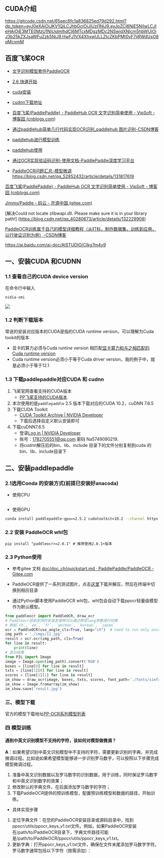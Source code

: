 
## CUDA介绍
https://gitcode.csdn.net/65eec6fc1a836825ed79d292.html?dp_token=eyJ0eXAiOiJKV1QiLCJhbGciOiJIUzI1NiJ9.eyJpZCI6NjE5NjIwLCJleHAiOjE3MTE0MzU1NjUsImlhdCI6MTcxMDgzMDc2NSwidXNlcm5hbWUiOiJ3b25kZXJsaWFuZzk5NiJ9.HwFJ1VX4XhxwULLZtcZKbPMt0vF7iiRWdUsO8qMcxmM

## 百度飞桨OCR

- [文字识别模型套件PaddleOCR](https://www.paddlepaddle.org.cn/tutorials/projectdetail/3977289)
- [2.6 快速开始](https://gitee.com/paddlepaddle/PaddleOCR/blob/release/2.6/doc/doc_ch/quickstart.md)
- [cuda安装](https://aistudio.baidu.com/projectdetail/696822)
- [cudnn下载地址](https://developer.nvidia.com/rdp/cudnn-archive)
- [百度飞桨(PaddlePaddle) - PaddleHub OCR 文字识别简单使用 - VipSoft - 博客园 (cnblogs.com](https://www.cnblogs.com/vipsoft/p/17384874.html))
- [通过paddlehub简单几行代码实现OCR识别_paddlehub 图片识别-CSDN博客](https://blog.csdn.net/qq_42924144/article/details/135134614)

- [paddlehub进行模型训练](https://aistudio.baidu.com/projectdetail/4166171)
- [paddlehub使用](https://www.paddlepaddle.org.cn/tutorials/projectdetail/3949106)
- [通过OCR实现验证码识别-使用文档-PaddlePaddle深度学习平台](https://www.paddlepaddle.org.cn/documentation/docs/zh/practices/cv/image_ocr.html#ocr)
- [PaddleOCR问题汇总-模型微调](https://blog.csdn.net/liubing8609/article/details/121198294)
https://blog.csdn.net/qq_52852432/article/details/131817619


[百度飞桨(PaddlePaddle) - PaddleHub OCR 文字识别简单使用 - VipSoft - 博客园 (cnblogs.com)](https://www.cnblogs.com/vipsoft/p/17384874.html)

[Jimmy/Paddle - 码云 - 开源中国 (gitee.com)](https://gitee.com/VipSoft/Paddle)


[解决Could not locate zlibwapi.dll. Please make sure it is in your library path!] (https://blog.csdn.net/qq_40280673/article/details/132229908)


[PaddleOCR训练属于自己的模型详细教程（从打标，制作数据集，训练到应用，以行驶证识别为例）-CSDN博客](https://blog.csdn.net/qq_52852432/article/details/131817619)

https://ai.baidu.com/ai-doc/AISTUDIO/Clkg7m4y9
## 一、安装CUDA 和CUDNN

### 1.1 查看自己的CUDA device version 
在命令行中输入
```sh
nidia-smi
```

![](https://zhaosi-1253759587.cos.ap-nanjing.myqcloud.com/files/obsidian/picture/20240321093146.png)

### 1.2 判断下载版本
常说的安装对应版本的CUDA是指的CUDA runtime version，可以理解为Cuda tookit的版本

- 显卡的算力必须与Cuda runtine version 相匹配[显卡算力和与之相匹配的Cuda runtime version](https://en.wikipedia.org/wiki/CUDA#cite_note-38)
- Cuda runtime version必须小于等于Cuda driver version，我的例子中，就是必须小于等于12.1

### 1.3 下载paddlepaddle对应CUDA 和 cudnn

1. 飞桨官网查看支持的CUDA版本
	- [PP飞桨支持的CUDA版本](https://www.paddlepaddle.org.cn/install/old?docurl=/documentation/docs/zh/install/conda/windows-conda.html) 
2. 本次使用的是`paddlepaddle` 2.5 版本下载对应的CUDA 10.2，cuDNN 7.6.5
3. 下载CUDA Toolkit
	- [CUDA Toolkit Archive | NVIDIA Developer](https://developer.nvidia.com/cuda-toolkit-archive)
	- 下载后选择自定义默认安装即可
4. 下载cuDNN7.6.5
	-  登录[Log in | NVIDIA Developer](https://developer.nvidia.com/login)
	- 账号：1782705551@qq.com 密码 Na5749090219.
	- 将cudnn解压后的bin、lib、include 目录下的文件分别复制到cuda 的bin、lib、include目录下

## 二、安装paddlepaddle
### 2.1选用Conda 的安装方式(前提已安装好anacoda)
- 使用CPU
```shell
```
- 使用GPU
```sh
conda install paddlepaddle-gpu==2.5.2 cudatoolkit=10.2 --channel https://mirrors.tuna.tsinghua.edu.cn/anaconda/cloud/Paddle/
```

### 2.2 安装 PaddleOCR whl包

```pip
pip install "paddleocr>=2.0.1" # 推荐使用2.0.1+版本
```

### 2.3 Python使用

- 参考gitee 文档 [doc/doc_ch/quickstart.md · PaddlePaddle/PaddleOCR - Gitee.com](https://gitee.com/paddlepaddle/PaddleOCR/blob/release/2.5/doc/doc_ch/quickstart.md)

- PaddleOCR提供了一系列测试图片，点击[这里](https://gitee.com/link?target=https%3A%2F%2Fpaddleocr.bj.bcebos.com%2Fdygraph_v2.1%2Fppocr_img.zip)下载并解压，然后在终端中切换到相应目录

- 通过Python脚本使用PaddleOCR whl包，whl包会自动下载ppocr轻量级模型作为默认模型。

```python
from paddleocr import PaddleOCR, draw_ocr
# Paddleocr目前支持的多语言语种可以通过修改lang参数进行切换
# 例如`ch`, `en`, `fr`, `german`, `korean`, `japan`
ocr = PaddleOCR(use_angle_cls=True, lang="ch")  # need to run only once to download and load model into memory
img_path = './imgs/11.jpg'
result = ocr.ocr(img_path, cls=True)
for line in result:
    print(line)
# 显示结果
from PIL import Image
image = Image.open(img_path).convert('RGB')
boxes = [line[0] for line in result]
txts = [line[1][0] for line in result]
scores = [line[1][1] for line in result]
im_show = draw_ocr(image, boxes, txts, scores, font_path='./fonts/simfang.ttf')
im_show = Image.fromarray(im_show)
im_show.save('result.jpg')
```

### 三、模型下载

官方的模型下载地址[PP-OCR系列模型列表](https://gitee.com/paddlepaddle/PaddleOCR/blob/release/2.5/doc/doc_ch/models_list.md#)


### 四  模型训练
#### 遇到中英文识别模型不支持的字符，该如何对模型做微调？[](https://openi.pcl.ac.cn/CYing/PaddleOCR/src/branch/dygraph/doc/doc_ch/FAQ.md#user-content-q-%E9%81%87%E5%88%B0%E4%B8%AD%E8%8B%B1%E6%96%87%E8%AF%86%E5%88%AB%E6%A8%A1%E5%9E%8B%E4%B8%8D%E6%94%AF%E6%8C%81%E7%9A%84%E5%AD%97%E7%AC%A6-%E8%AF%A5%E5%A6%82%E4%BD%95%E5%AF%B9%E6%A8%A1%E5%9E%8B%E5%81%9A%E5%BE%AE%E8%B0%83)

**A**：如果希望识别中英文识别模型中不支持的字符，需要更新识别的字典，并完成微调过程。比如说如果希望模型能够进一步识别罗马数字，可以按照以下步骤完成模型微调过程。

1. 准备中英文识别数据以及罗马数字的识别数据，用于训练，同时保证罗马数字和中英文识别数字的效果；
2. 修改默认的字典文件，在后面添加罗马数字的字符；
3. 下载PaddleOCR提供的预训练模型，配置预训练模型和数据的路径，开始训练。

- 具体实现步骤

1. 定位字典文件：在您的PaddleOCR安装目录或源码目录中，找到ppocr/utils/ppocr_keys_v1.txt文件。例如，如果PaddleOCR安装在/path/to/PaddleOCR目录下，字典文件路径可能是/path/to/PaddleOCR/ppocr/utils/ppocr_keys_v1.txt。
2. 更新字典：打开ppocr_keys_v1.txt文件，确保在文件末尾添加罗马数字字符。罗马数字通常包括以下字符（按需添加）：
